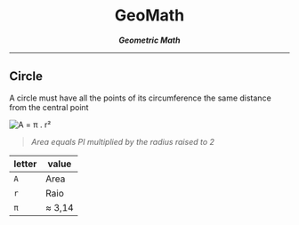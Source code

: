 <div align="center">

# GeoMath

_**Geometric Math**_

</div>


---

## Circle

A circle must have all the points of its circumference the same distance from the central point

![**A = π . r²**](http://latex.codecogs.com/svg.latex?A&space;=&space;\pi&space;.&space;r^{2})

> _Area equals PI multiplied by the radius raised to 2_

| letter | value  |
| ------ | ------ |
| `A`    | Area   |
| `r`    | Raio   |
| `π`    | ≈ 3,14 |
